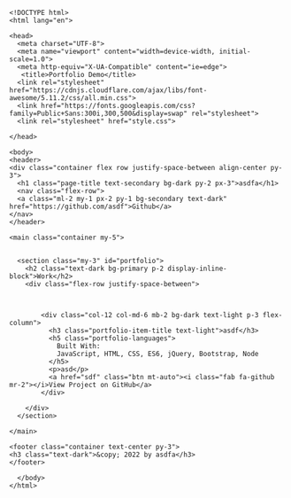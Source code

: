 
    <!DOCTYPE html>
    <html lang="en">
    
    <head>
      <meta charset="UTF-8">
      <meta name="viewport" content="width=device-width, initial-scale=1.0">
      <meta http-equiv="X-UA-Compatible" content="ie=edge">
       <title>Portfolio Demo</title>
      <link rel="stylesheet" href="https://cdnjs.cloudflare.com/ajax/libs/font-awesome/5.11.2/css/all.min.css">
      <link href="https://fonts.googleapis.com/css?family=Public+Sans:300i,300,500&display=swap" rel="stylesheet">
      <link rel="stylesheet" href="style.css">
     
    </head>
    
    <body>
    <header>
    <div class="container flex row justify-space-between align-center py-3">
      <h1 class="page-title text-secondary bg-dark py-2 px-3">asdfa</h1>
      <nav class="flex-row">
      <a class="ml-2 my-1 px-2 py-1 bg-secondary text-dark" href="https://github.com/asdf">Github</a>
    </nav>
    </header>
  
    <main class="container my-5">
    
    
      <section class="my-3" id="portfolio">
        <h2 class="text-dark bg-primary p-2 display-inline-block">Work</h2>
        <div class="flex-row justify-space-between">
        
  
        
            <div class="col-12 col-md-6 mb-2 bg-dark text-light p-3 flex-column">
              <h3 class="portfolio-item-title text-light">asdf</h3>
              <h5 class="portfolio-languages">
                Built With:
                JavaScript, HTML, CSS, ES6, jQuery, Bootstrap, Node
              </h5>
              <p>asd</p>
              <a href="sdf" class="btn mt-auto"><i class="fab fa-github mr-2"></i>View Project on GitHub</a>
            </div>
          
        </div>
      </section>
    
    </main>
  
    <footer class="container text-center py-3">
    <h3 class="text-dark">&copy; 2022 by asdfa</h3>
    </footer>
    
      </body>
    </html>
    